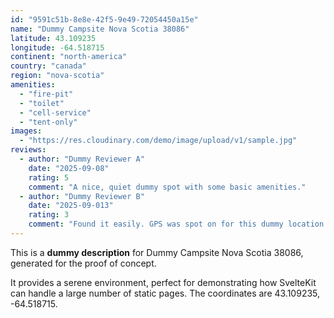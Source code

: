 ```yaml
---
id: "9591c51b-8e8e-42f5-9e49-72054450a15e"
name: "Dummy Campsite Nova Scotia 38086"
latitude: 43.109235
longitude: -64.518715
continent: "north-america"
country: "canada"
region: "nova-scotia"
amenities:
  - "fire-pit"
  - "toilet"
  - "cell-service"
  - "tent-only"
images:
  - "https://res.cloudinary.com/demo/image/upload/v1/sample.jpg"
reviews:
  - author: "Dummy Reviewer A"
    date: "2025-09-08"
    rating: 5
    comment: "A nice, quiet dummy spot with some basic amenities."
  - author: "Dummy Reviewer B"
    date: "2025-09-013"
    rating: 3
    comment: "Found it easily. GPS was spot on for this dummy location."
---
```


This is a **dummy description** for Dummy Campsite Nova Scotia 38086, generated for the proof of concept.

It provides a serene environment, perfect for demonstrating how SvelteKit can handle a large number of static pages. The coordinates are 43.109235, -64.518715.
